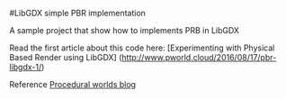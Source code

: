 #LibGDX simple PBR implementation

A sample project that show how to implements PRB in LibGDX

Read the first article about this code here: [Experimenting with Physical Based Render using LibGDX] (http://www.pworld.cloud/2016/08/17/pbr-libgdx-1/)

Reference [Procedural worlds blog](http://www.pworld.cloud)
